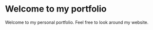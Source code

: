 <html>
<head>
</head>
<body>
  <title>My portfolio</title>
  <h1>Welcome to my portfolio</h1>
  <p class="p-welcome" >Welcome to my personal portfolio. Feel free to look around my website.</p>
</body>
</html>

